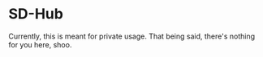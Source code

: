 # SD-Hub

Currently, this is meant for private usage. 
That being said, there's nothing for you here, shoo.
